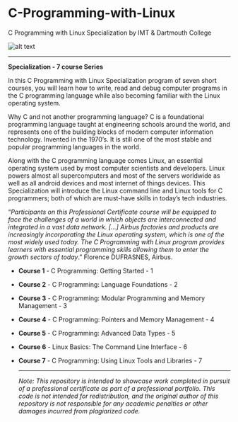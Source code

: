 # C-Programming-with-Linux 

C Programming with Linux Specialization by IMT &amp; Dartmouth College 

![alt text](https://www.imt.fr/wp-content/uploads/2018/06/CP-MOOC.png)

---
__Specialization - 7 course Series__

In this C Programming with Linux Specialization program of seven short courses, you will learn how to write, read and debug computer programs in the C programming language while also becoming familiar with the Linux operating system.

Why C and not another programming language? C is a foundational programming language taught at engineering schools around the world, and represents one of the building blocks of modern computer information technology. Invented in the 1970’s. It is still one of the most stable and popular programming languages in the world. 

Along with the C programming language comes Linux, an essential operating system used by most computer scientists and developers. Linux powers almost all supercomputers and most of the servers worldwide as well as all android devices and most internet of things devices. This Specialization will introduce the Linux command line and Linux tools for C programmers; both of which are must-have skills in today’s tech industries.

“_Participants on this Professional Certificate course will be equipped to face the challenges of a world in which objects are interconnected and integrated in a vast data network. […] Airbus factories and products are increasingly incorporating the Linux operating system, which is one of the most widely used today. The C Programming with Linux program provides learners with essential programming skills allowing them to enter the growth sectors of today_.” Florence DUFRASNES, Airbus.

- __Course 1__ - C Programming: Getting Started - 1 
  

- __Course 2__ - C Programming: Language Foundations - 2 
  
  
- __Course 3__ - C Programming: Modular Programming and Memory Management - 3 
  
  
- __Course 4__ - C Programming: Pointers and Memory Management - 4 
  
  
- __Course 5__ - C Programming: Advanced Data Types - 5 
  

- __Course 6__ -  Linux Basics: The Command Line Interface - 6 
  

- __Course 7__ - C Programming: Using Linux Tools and Libraries - 7 

  ***

  _Note: This repository is intended to showcase work completed in pursuit of a professional certificate as part of a professional portfolio. This code is not intended for redistribution, and the original author of this repository is not responsible for any academic penalties or other damages incurred from plagiarized code._
  
